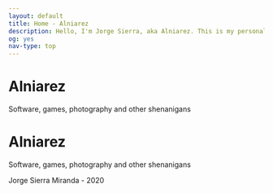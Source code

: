 ```yaml
---
layout: default
title: Home - Alniarez
description: Hello, I'm Jorge Sierra, aka Alniarez. This is my personal website showcasing my games, software projects and other random shenanigans.
og: yes
nav-type: top
---
```

<div id="particles-js" class="display-container full-height">
    <div class="display-middle center">
        <div class="hide-small animate-from-top">
            <h1 class="huge-font julius-font padding">Alniarez</h1>
            <p>Software, games, photography and other shenanigans</p>
        </div>
        <div class="hide-medium hide-large">
            <h1 class="julius-font humongous-font animate-from-top">Alniarez</h1>
            <!-- Include links on the small view -->
            <p class="super-large-font animate-opacity">
                <a href="https://www.facebook.com/Alniarez/"><i class="fab fa-facebook-square"></i></a>
                <a href="https://www.instagram.com/alniarez/"><i class="fab fa-instagram "></i></a>
                <a href="https://twitter.com/Alniarez"><i class="fab fa-twitter-square"></i></a>
                <a href="https://github.com/alniarez"><i class="fab fa-github"></i></a>
            </p>
        </div>
    </div>
    <!-- Subtitle -->
    <div class="display-bottommiddle container center">
        <p class="hide-medium hide-large">Software, games, photography and other shenanigans</p>
        <p>Jorge Sierra Miranda - 2020</p>
    </div>
    <!-- Links -->
    <div class="container display-left super-large-font hide-small animate-from-left">
        <a href="https://www.facebook.com/Alniarez/"><i class="fab fa-facebook-square"></i></a><br>
        <a href="https://www.instagram.com/alniarez/"><i class="fab fa-instagram"></i></a><br>
        <a href="https://twitter.com/Alniarez"><i class="fab fa-twitter-square"></i></a><br>
        <a href="https://github.com/alniarez"><i class="fab fa-github"></i></a>
    </div>
</div>
<script src="https://cdn.jsdelivr.net/npm/particles.js@2.0.0/particles.min.js"></script>
<script src="/assets/js/particles.app.js"></script>
<script>
    setTheme("dark-theme")
    setActiveMenuItem("#nav-home")
</script>
